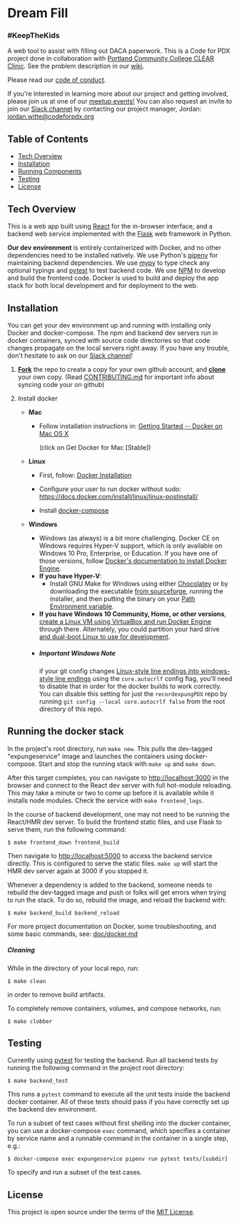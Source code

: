 # Dream Fill
### #KeepTheKids
A web tool to assist with filling out DACA paperwork. This is a Code for PDX project done in collaboration with [Portland Community College CLEAR Clinic](https://www.pcc.edu/clear-clinic/). See the problem description in our [wiki](/wiki).

Please read our [code of conduct](http://www.codeforpdx.org/about/conduct).

If you're interested in learning more about our project and getting involved, please join us at one of our [meetup events!](https://www.meetup.com/Code-for-PDX/) You can also request an invite to join our [Slack channel](https://codeforpdx.slack.com/#dream-fill-aka-keep-the-kids) by contacting our project manager, Jordan: jordan.witte@codeforpdx.org

## Table of Contents
- [Tech Overview](#tech-overview)
- [Installation](#installation)
- [Running Components](#running-the-docker-stack)
- [Testing](#testing)
- [License](#license)

## Tech Overview

This is a web app built using [React](https://reactjs.org/) for the in-browser interface, and a backend web service implemented with the [Flask](https://palletsprojects.com/p/flask/) web framework in Python.

**Our dev environment** is entirely containerized with Docker, and no other dependencies need to be installed natively. We use Python's [pipenv](https://docs.pipenv.org/en/latest/) for maintaining backend dependencies. We use [mypy](http://mypy-lang.org/) to type check any optional typings and [pytest](https://pytest.org/en/latest/) to test backend code. We use [NPM](https://www.npmjs.com/) to develop and build the frontend code. Docker is used to build and deploy the app stack for both local development and for deployment to the web.

## Installation

You can get your dev environment up and running with installing only Docker and docker-compose. The npm and backend dev servers run in docker containers, synced with source code directories so that code changes propagate on the local servers right away. If you have any trouble, don't hesitate to ask on our [Slack channel](https://codeforpdx.slack.com/#record_expung)!

1. **[Fork](https://help.github.com/articles/fork-a-repo/#fork-an-example-repository)** the repo to create a copy for your own github account,
  and **[clone](https://help.github.com/articles/fork-a-repo/#step-2-create-a-local-clone-of-your-fork)** your own copy. (Read [CONTRIBUTING.md](CONTRIBUTING.md) for important info about syncing code your on github) 


2. Install docker

   * **Mac**

        - Follow installation instructions in: [Getting Started -- Docker on Mac OS X](https://medium.com/allenhwkim/getting-started-docker-on-mac-os-x-72c64670464a)

          (click on Get Docker for Mac [Stable])

   * **Linux**

        - First, follow: [Docker Installation](https://docs.docker.com/install/linux/docker-ce/ubuntu/#install-using-the-repository)

        - Configure your user to run docker without sudo: https://docs.docker.com/install/linux/linux-postinstall/
        
        - Install [docker-compose](https://docs.docker.com/compose/install/)

   * **Windows**
        - Windows (as always) is a bit more challenging. Docker CE on Windows requires Hyper-V support, which is only available on Windows 10 Pro, Enterprise, or Education.
        If you have one of those versions, follow [Docker's documentation to install Docker Engine](https://docs.docker.com/docker-for-windows/install/).
        - **If you have Hyper-V**:
            - Install GNU Make for Windows using either [Chocolatey](https://chocolatey.org/) or by downloading the executable
        [from sourceforge](http://gnuwin32.sourceforge.net/packages/make.htm), running the installer, and then putting the 
        binary on your [Path Environment variable](https://helpdeskgeek.com/windows-10/add-windows-path-environment-variable/).
        - **If you have Windows 10 Community, Home, or other versions**, [create a Linux VM using VirtualBox and run Docker Engine](https://www.sitepoint.com/docker-windows-10-home/) 
        through there.  Alternately, you could partition your hard drive [and dual-boot Linux to use for development](https://opensource.com/article/18/5/dual-boot-linux).
        -   ##### Important Windows Note 
            if your git config changes [Linux-style line endings into windows-style line endings](http://www.cs.toronto.edu/~krueger/csc209h/tut/line-endings.html)
            using the `core.autocrlf` config flag, you'll need to disable that in order for the docker builds to work 
            correctly.  You can disable this setting for just the `recordexpungPDX` repo by running `git config --local core.autocrlf false`
            from the root directory of this repo.

## Running the docker stack

In the project's root directory, run `make new`. This pulls the dev-tagged "expungeservice" image and launches the containers using docker-compose. Start and stop the running stack with `make up` and `make down`.

After this target completes, you can navigate to [http://localhost:3000](http://localhost:3000) in the browser and connect to the React dev server with full hot-module reloading. This may take a minute or two to come up before it is available while it installs node modules. Check the service with `make frontend_logs`.

In the course of backend development, one may not need to be running the React/HMR dev server. To build the frontend static files, and use Flask to serve them, run the following command:

```
$ make frontend_down frontend_build
```

Then navigate to [http://localhost:5000](http://localhost:5000) to access the backend service directly. This is configured to serve the static files. `make up` will start the HMR dev server again at 3000 if you stopped it.

Whenever a dependency is added to the backend, someone needs to rebuild the dev-tagged image and push or folks will get errors when trying to run the stack. To do so, rebuild the image, and reload the backend with:

```
$ make backend_build backend_reload
```

For more project documentation on Docker, some troubleshooting, and some basic commands, see:
[doc/docker.md](https://github.com/codeforpdx/recordexpungPDX/blob/master/doc/docker.md)

##### Cleaning

While in the directory of your local repo, run:

```
$ make clean
```
in order to remove build artifacts.

To completely remove containers, volumes, and compose networks, run:

```
$ make clobber
```

## Testing

Currently using [pytest](https://docs.pytest.org) for testing the backend.
Run all backend tests by running the following command in the project root directory:

```
$ make backend_test
```

This runs a `pytest` command to execute all the unit tests inside the backend docker container. All of these tests should pass if you have correctly set up the backend dev environment.

To run a subset of test cases without first shelling into the docker container, you can use a docker-compose `exec` command, which specifies a container by service name and a runnable command in the container in a single step, e.g.:

```
$ docker-compose exec expungeservice pipenv run pytest tests/[subdir]
```

To specify and run a subset of the test cases.

## License

This project is open source under the terms of the [MIT License](LICENSE.md).

